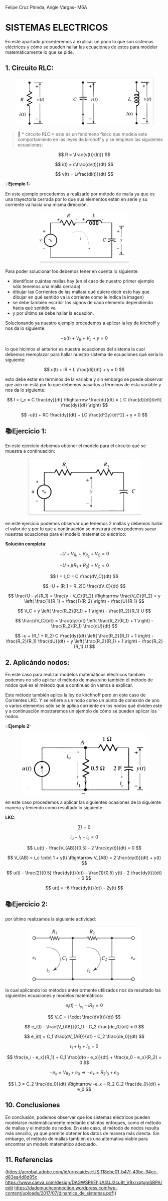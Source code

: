 Felipe Cruz Pineda, Angie Vargas- M6A
# SISTEMAS ELECTRICOS
En este apartado procederemos a explicar un poco lo que son sistemas eléctricos y cómo se pueden hallar las ecuaciones de estos para modelar matemáticamente lo que se pide.

## 1. Circuito RLC:

<p align="center">
    <img src="./Imagenes/rlc.PNG" alt="ejemplo" />
</p>

>🔑 * circuito RLC:* este es un fenómeno físico que modela este comportamiento en las leyes de kirchoff y y se emplean las siguientes ecuaciones:

$$
R = \frac{v(t)}{l(t)}
$$

$$
i(t) = c\frac{dv(t)}{dt}
$$

$$
v(t) = L\frac{di(t)}{dt}
$$

💡**Ejemplo 1:** 

En este ejemplo procedemos a realizarlo por método de malla ya que es una trayectoria cerrada por lo que sus elementos están en serie y su corriente va hacia una misma dirección.

<p align="center">
    <img src="./Imagenes/eje1.PNG" alt="ejemplo" />
</p>

Para poder solucionar los debemos tener en cuenta lo siguiente:
- identificar cuántas mallas hay (en el caso de nuestro primer ejemplo sólo tenemos una malla cerrada)
- dibujar las Corrientes de las mallas( qué quiere decir esto hay que dibujar en qué sentido va la corriente cómo le indica la imagen)
- se debe también escribir los signos de cada elemento dependiendo hacia qué sentido va
- y por último se debe hallar la ecuación.

Solucionando ya nuestro ejemplo procedemos a aplicar la ley de kirchoff y nos da lo siguiente:

$$
-u(t) + V_R + V_L + y = 0
$$

lo que hicimos el anterior es nuestra ecuaciones del sistema la cual debemos reemplazar para hallar nuestro sistema de ecuaciones qué sería lo siguiente:

$$
u(t) + IR + L \frac{di}{dt} + y = 0
$$

esto debe estar en términos de la variable y sin embargo se puede observar que aún no está por lo que debemos pasarlos a términos de esta variable y nos da lo siguiente:

$$
I = I_c = C \frac{dy}{dt} \Rightarrow \frac{di}{dt} = L C \frac{d}{dt}\left( \frac{dy}{dt} \right)
$$

$$
-u(t) + RC \frac{dy}{dt} + LC \frac{d^2y}{dt^2} + y = 0
$$
  
## 📚Ejercicio 1:

En este ejercicio debemos obtener el modelo para  el circuito qué se muestra a continuación:

<p align="center">
    <img src="./Imagenes/act1.PNG" alt="ejemplo" />
</p>

en este ejercicio podemos observar que tenemos 2 mallas y debemos hallar el valor de y por lo que a continuación se mostrará cómo podemos sacar nuestras ecuaciones para el modelo matemático eléctrico:

**Solución completa**:

$$
-U + V_{R_1} + V_{R_2} + V_C = 0
$$

$$
-U + j(R_1 + R_2) + V_C = 0
$$

$$
I = I_C = C \frac{dV_C}{dt}
$$

$$
-U + (R_1 + R_2)C \frac{dV_C}{dt}
$$

$$
\frac{U - y}{R_1} = \frac{y - V_C}{R_2} \Rightarrow \frac{V_C}{R_2} = y \left( \frac{1}{R_1} + \frac{1}{R_2} \right) - \frac{U}{R_1}
$$

$$
V_C = y \left( \frac{R_2}{R_1} + 1 \right) - \frac{R_2}{R_1} U
$$

$$
\frac{dV_C}{dt} = \frac{dy}{dt} \left( \frac{R_2}{R_1} + 1 \right) - \frac{R_2}{R_1} \frac{dU}{dt}
$$

$$
-u + (R_1 + R_2) C \frac{dy}{dt} \left( \frac{R_2}{R_1} + 1 \right) - \frac{R_2}{R_1} \frac{dU}{dt} + y \left( \frac{R_2}{R_1} + 1 \right) - \frac{R_2}{R_1} U
$$

## 2. Aplicándo nodos:
En este caso para realizar modelos matemáticos eléctricos también podemos no sólo aplicar el método de maya sino también el método de nodos qué es el método que a continuación vamos a explicar.

Este método también aplica la ley de kirchhoff pero en este caso de Corrientes LKC. Y se refiere a un nodo como un punto de conexión de uno o varios elementos sólo se le aplica corriente en los nodos qué dividen este y a continuación mostraremos un ejemplo de cómo se pueden aplicar los nodos.

💡**Ejemplo 2:** 

<p align="center">
    <img src="./Imagenes/nodos.PNG" alt="ejemplo" />
</p>

en este caso procedemos a aplicar las siguientes ocasiones de la siguiente manera y teniendo como resultado lo siguiente:

**LKC**:

$$
\sum i = 0
$$

$$
i_u - i_1 - i_c = 0
$$

$$
i_u(t) - \frac{V_{AB}}{0.5} - 2 \frac{dy(t)}{dt} = 0
$$

$$
V_{AB} = i_c \cdot 1 + y(t) \Rightarrow V_{AB} = 2 \frac{dy(t)}{dt} + y(t)
$$

$$
u(t) - \frac{2}{0.5} \frac{dy(t)}{dt} - \frac{1}{0.5} y(t) - 2 \frac{dy(t)}{dt} = 0
$$

$$
u(t) = -6 \frac{dy(t)}{dt} - 2y(t)
$$

## 📚Ejercicio 2:
por último realizamos la siguiente actividad:

<p align="center">
    <img src="./Imagenes/act 2.PNG" alt="ejemplo" />
</p>
la cual aplicando los métodos anteriormente utilizados nos da resultado las siguientes ecuaciones y modelos matemáticos:

$$
e_i(t) - i_{c_1} - i R_2 = 0
$$

$$
V_C = i \cdot \frac{dV(t)}{dt}
$$

$$
e_i(t) - \frac{V_{AB}}{C_1} - C_2 \frac{de_0}{dt} = 0
$$

$$
e_i(t) = C_1 \frac{dV_{AB}}{dt} - C_2 \frac{de_0}{dt}
$$

$$
I_1 + I_2 + I_3 = 0
$$

$$
\frac{e_i - e_x}{R_1} + C_1 \frac{d(o - e_x)}{dt} + \frac{e_0 - e_x}{R_2} = 0
$$

$$
-e_x = V_{R_2} + e_0 \Rightarrow -e_x = R_2 I_3 + e_0
$$

$$
I_3 = C_2 \frac{de_0}{dt} \Rightarrow -e_x = R_2 C_2 \frac{de_0}{dt} + e_0
$$


## 10. Conclusiones
En conclusión, podemos observar que los sistemas eléctricos pueden modelarse matemáticamente mediante distintos enfoques, como el método de mallas y el método de nodos. En este caso, el método de nodos resulta más sencillo, ya que permite obtener los datos de manera más directa. Sin embargo, el método de mallas también es una alternativa viable para encontrar un modelo matemático adecuado.

## 11. Referencias
(https://acrobat.adobe.com/id/urn:aaid:sc:US:118ebe01-b47f-43bc-94ec-d83ea4d8d95c
https://www.canva.com/design/DAGWSRhEhjU/4UJ2cu8t_VBxrxqtgmSBPA/edit
https://dademuchconnection.wordpress.com/wp-content/uploads/2017/07/dinamica_de_sistemas.pdf))
